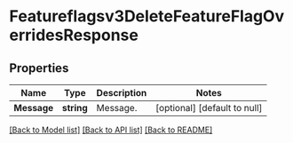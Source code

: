 # Featureflagsv3DeleteFeatureFlagOverridesResponse

## Properties
Name | Type | Description | Notes
------------ | ------------- | ------------- | -------------
**Message** | **string** | Message. | [optional] [default to null]

[[Back to Model list]](../README.md#documentation-for-models) [[Back to API list]](../README.md#documentation-for-api-endpoints) [[Back to README]](../README.md)

